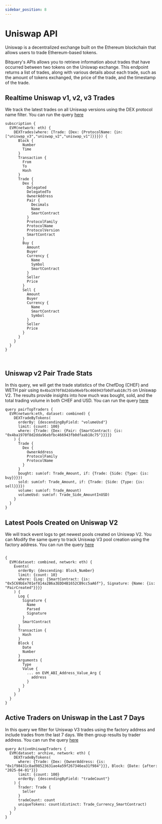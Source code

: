 ```yaml
---
sidebar_position: 8
---
```


# Uniswap API

Uniswap is a decentralized exchange built on the Ethereum blockchain that allows users to trade Ethereum-based tokens.

Bitquery's APIs allows you to retrieve information about trades that have occurred between two tokens on the Uniswap exchange. This endpoint returns a list of trades, along with various details about each trade, such as the amount of tokens exchanged, the price of the trade, and the timestamp of the trade.

<head>
  <meta name="title" content="Uniswap API - Ethereum On-Chain Token & Trade Data" />
  <meta name="description" content="Access real-time on-chain data for Uniswap tokens using the Bitquery-powered Uniswap API. Track trades, liquidity, token prices, and more on Ethereum." />
  <meta name="keywords" content="Uniswap API,Uniswap token data,Ethereum API,Uniswap on-chain data,Uniswap DEX API,Ethereum tokens,Bitquery API,crypto trading API,Uniswap blockchain data,token analytics API,DeFi analytics,Ethereum memecoins,Uniswap liquidity data" />
  <meta name="robots" content="index, follow" />
  <meta http-equiv="Content-Type" content="text/html; charset=utf-8" />
  <meta name="language" content="English" />

  <meta property="og:type" content="website" />
  <meta property="og:title" content="Uniswap API - Ethereum On-Chain Token & Trade Data" />
  <meta property="og:description" content="Explore token analytics and real-time data from Uniswap projects on Ethereum with the Bitquery API." />

  <meta property="twitter:card" content="summary_large_image" />
  <meta property="twitter:title" content="Uniswap API - Token & Trade Data on Ethereum" />
  <meta property="twitter:description" content="Monitor token trades, prices, and liquidity for Uniswap tokens using Bitquery's on-chain API." />
</head>

## Realtime Uniswap v1, v2, v3 Trades

We track the latest trades on all Uniswap versions using the DEX protocol name filter.
You can run the query [here](https://ide.bitquery.io/Realtime-Uniswap-v1-Uniswap-v2-Uniswap-V3-Trades)

```
subscription {
  EVM(network: eth) {
    DEXTrades(where: {Trade: {Dex: {ProtocolName: {in:["uniswap_v3","uniswap_v2","uniswap_v1"]}}}}) {
      Block {
        Number
        Time
      }
      Transaction {
        From
        To
        Hash
      }
      Trade {
        Dex {
          Delegated
          DelegatedTo
          OwnerAddress
          Pair {
            Decimals
            Name
            SmartContract
          }
          ProtocolFamily
          ProtocolName
          ProtocolVersion
          SmartContract
        }
        Buy {
          Amount
          Buyer
          Currency {
            Name
            Symbol
            SmartContract
          }
          Seller
          Price
        }
        Sell {
          Amount
          Buyer
          Currency {
            Name
            SmartContract
            Symbol
          }
          Seller
          Price
        }
      }
    }
  }
}

     
```




## Uniswap v2 Pair Trade Stats

In this query, we will get the trade statistics of the ChefDog (CHEF) and WETH pair using `0x4ba1970f8d2dda96ebfbc466943fb0dfaab18c75` on Uniswap V2. The results provide insights into how much was bought, sold, and the total trading volume in both CHEF and USD.
You can run the query [here](https://ide.bitquery.io/chefdog-weth-trade-stats)

```
query pairTopTraders {
  EVM(network:eth, dataset: combined) {
    DEXTradeByTokens(
      orderBy: {descendingByField: "volumeUsd"}
      limit: {count: 100}
      where: {Trade: {Dex: {Pair: {SmartContract: {is: "0x4ba1970f8d2dda96ebfbc466943fb0dfaab18c75"}}}}}
    ) {
      Trade {
        Dex {
          OwnerAddress
          ProtocolFamily
          ProtocolName
        }
      }
      bought: sum(of: Trade_Amount, if: {Trade: {Side: {Type: {is: buy}}}})
      sold: sum(of: Trade_Amount, if: {Trade: {Side: {Type: {is: sell}}}})
      volume: sum(of: Trade_Amount)
      volumeUsd: sum(of: Trade_Side_AmountInUSD)
    }
  }
}

```

## Latest Pools Created on Uniswap V2

We will track event logs to get newest pools created on Uniswap V2. You can Modify the same query to track Uniswap V3 pool creation using the factory address.
You can run the query [here](https://ide.bitquery.io/Latest-pools-created-uniswap-v2)

```

{
  EVM(dataset: combined, network: eth) {
    Events(
      orderBy: {descending: Block_Number}
      limit: {count: 10}
      where: {Log: {SmartContract: {is: "0x5C69bEe701ef814a2B6a3EDD4B1652CB9cc5aA6f"}, Signature: {Name: {is: "PairCreated"}}}}
    ) {
      Log {
        Signature {
          Name
          Parsed
          Signature
        }
        SmartContract
      }
      Transaction {
        Hash
      }
      Block {
        Date
        Number
      }
      Arguments {
        Type
        Value {
          ... on EVM_ABI_Address_Value_Arg {
            address
          }
        }
      }
    }
  }
}

```

## Active Traders on Uniswap in the Last 7 Days

In this query we filter for Uniswap V3 trades using the factory address
and include trades from the last 7 days. We then group results by trader address.
You can run the query [here](https://ide.bitquery.io/Most-Active-Traders-on-Uniswap-v3)

```
query ActiveUniswapTraders {
  EVM(dataset: archive, network: eth) {
    DEXTradeByTokens(
      where: {Trade: {Dex: {OwnerAddress: {is: "0x1f98431c8ad98523631ae4a59f267346ea31f984"}}}, Block: {Date: {after: "2025-04-01"}}}
      limit: {count: 100}
      orderBy: {descendingByField: "tradeCount"}
    ) {
      Trader: Trade {
        Seller
      }
      tradeCount: count
      uniqueTokens: count(distinct: Trade_Currency_SmartContract)
    }
  }
}

```
